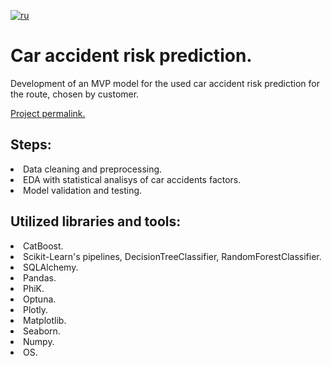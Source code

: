 [![ru](https://img.shields.io/badge/lang-ru-red.svg)](README.md)

# Car accident risk prediction.
Development of an MVP model for the used car accident risk prediction for the route, chosen by customer.<br>

[Project permalink.](https://github.com/mrBrain101/Yandex_Practicum_projects/blob/2059ffb46c12031aa4650f4e825b9d8be88ff82e/ML_Car_Accident_Risk_Prediction/Ya_Practicum_ML_Car_Accident_Risk_Prediction_distr_RUS.ipynb)

## Steps:
<li>Data cleaning and preprocessing.
<li>EDA with statistical analisys of car accidents factors.
<li>Model validation and testing.
  
## Utilized libraries and tools:
<li>CatBoost.
<li>Scikit-Learn's pipelines, DecisionTreeClassifier, RandomForestClassifier.
<li>SQLAlchemy.
<li>Pandas.
<li>PhiK.
<li>Optuna.
<li>Plotly.
<li>Matplotlib.
<li>Seaborn.
<li>Numpy.
<li>OS.
